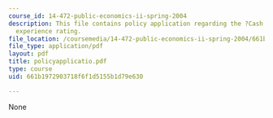 ```yaml
---
course_id: 14-472-public-economics-ii-spring-2004
description: This file contains policy application regarding the ?Cash Cow? of imperfect
  experience rating.
file_location: /coursemedia/14-472-public-economics-ii-spring-2004/661b1972903718f6f1d5155b1d79e630_policyapplicatio.pdf
file_type: application/pdf
layout: pdf
title: policyapplicatio.pdf
type: course
uid: 661b1972903718f6f1d5155b1d79e630

---
```

None
